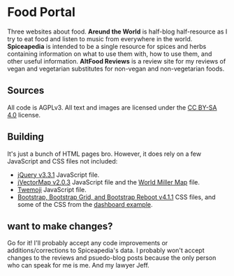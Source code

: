 # Food Portal
Three websites about food. **Areund the World** is half-blog half-resource as I try to eat food and listen to music from everywhere in the world. **Spiceapedia** is intended to be a single resource for spices and herbs containing information on what to use them with, how to use them, and other useful information. **AltFood Reviews** is a review site for my reviews of vegan and vegetarian substitutes for non-vegan and non-vegetarian foods.

## Sources
All code is AGPLv3. All text and images are licensed under the [CC BY-SA 4.0](https://creativecommons.org/licenses/by-sa/4.0/deed.en) license.

## Building
It's just a bunch of HTML pages bro. However, it does rely on a few JavaScript and CSS files not included:
* [jQuery v3.3.1](https://jquery.com/download/) JavaScript file.
* [jVectorMap v2.0.3](http://jvectormap.com/download/) JavaScript file and the [World Miller Map](http://jvectormap.com/maps/world/world/) file.
* [Twemoji](https://twemoji.twitter.com/) JavaScript file.
* [Bootstrap, Bootstrap Grid, and Bootstrap Reboot v4.1.1](https://getbootstrap.com/) CSS files, and some of the CSS from the [dashboard example](https://getbootstrap.com/docs/4.1/examples/dashboard/).

## want to make changes?
Go for it! I'll probably accept any code improvements or additions/corrections to Spiceapedia's data. I probably won't accept changes to the reviews and psuedo-blog posts because the only person who can speak for me is me. And my lawyer Jeff.
